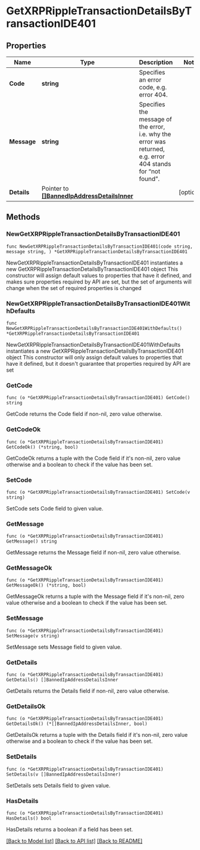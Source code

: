 # GetXRPRippleTransactionDetailsByTransactionIDE401

## Properties

Name | Type | Description | Notes
------------ | ------------- | ------------- | -------------
**Code** | **string** | Specifies an error code, e.g. error 404. | 
**Message** | **string** | Specifies the message of the error, i.e. why the error was returned, e.g. error 404 stands for “not found”. | 
**Details** | Pointer to [**[]BannedIpAddressDetailsInner**](BannedIpAddressDetailsInner.md) |  | [optional] 

## Methods

### NewGetXRPRippleTransactionDetailsByTransactionIDE401

`func NewGetXRPRippleTransactionDetailsByTransactionIDE401(code string, message string, ) *GetXRPRippleTransactionDetailsByTransactionIDE401`

NewGetXRPRippleTransactionDetailsByTransactionIDE401 instantiates a new GetXRPRippleTransactionDetailsByTransactionIDE401 object
This constructor will assign default values to properties that have it defined,
and makes sure properties required by API are set, but the set of arguments
will change when the set of required properties is changed

### NewGetXRPRippleTransactionDetailsByTransactionIDE401WithDefaults

`func NewGetXRPRippleTransactionDetailsByTransactionIDE401WithDefaults() *GetXRPRippleTransactionDetailsByTransactionIDE401`

NewGetXRPRippleTransactionDetailsByTransactionIDE401WithDefaults instantiates a new GetXRPRippleTransactionDetailsByTransactionIDE401 object
This constructor will only assign default values to properties that have it defined,
but it doesn't guarantee that properties required by API are set

### GetCode

`func (o *GetXRPRippleTransactionDetailsByTransactionIDE401) GetCode() string`

GetCode returns the Code field if non-nil, zero value otherwise.

### GetCodeOk

`func (o *GetXRPRippleTransactionDetailsByTransactionIDE401) GetCodeOk() (*string, bool)`

GetCodeOk returns a tuple with the Code field if it's non-nil, zero value otherwise
and a boolean to check if the value has been set.

### SetCode

`func (o *GetXRPRippleTransactionDetailsByTransactionIDE401) SetCode(v string)`

SetCode sets Code field to given value.


### GetMessage

`func (o *GetXRPRippleTransactionDetailsByTransactionIDE401) GetMessage() string`

GetMessage returns the Message field if non-nil, zero value otherwise.

### GetMessageOk

`func (o *GetXRPRippleTransactionDetailsByTransactionIDE401) GetMessageOk() (*string, bool)`

GetMessageOk returns a tuple with the Message field if it's non-nil, zero value otherwise
and a boolean to check if the value has been set.

### SetMessage

`func (o *GetXRPRippleTransactionDetailsByTransactionIDE401) SetMessage(v string)`

SetMessage sets Message field to given value.


### GetDetails

`func (o *GetXRPRippleTransactionDetailsByTransactionIDE401) GetDetails() []BannedIpAddressDetailsInner`

GetDetails returns the Details field if non-nil, zero value otherwise.

### GetDetailsOk

`func (o *GetXRPRippleTransactionDetailsByTransactionIDE401) GetDetailsOk() (*[]BannedIpAddressDetailsInner, bool)`

GetDetailsOk returns a tuple with the Details field if it's non-nil, zero value otherwise
and a boolean to check if the value has been set.

### SetDetails

`func (o *GetXRPRippleTransactionDetailsByTransactionIDE401) SetDetails(v []BannedIpAddressDetailsInner)`

SetDetails sets Details field to given value.

### HasDetails

`func (o *GetXRPRippleTransactionDetailsByTransactionIDE401) HasDetails() bool`

HasDetails returns a boolean if a field has been set.


[[Back to Model list]](../README.md#documentation-for-models) [[Back to API list]](../README.md#documentation-for-api-endpoints) [[Back to README]](../README.md)


